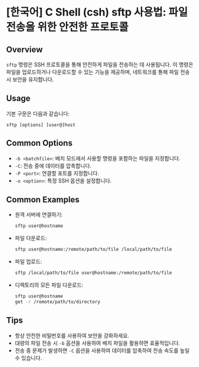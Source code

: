 # [한국어] C Shell (csh) sftp 사용법: 파일 전송을 위한 안전한 프로토콜

## Overview
`sftp` 명령은 SSH 프로토콜을 통해 안전하게 파일을 전송하는 데 사용됩니다. 이 명령은 파일을 업로드하거나 다운로드할 수 있는 기능을 제공하며, 네트워크를 통해 파일 전송 시 보안을 유지합니다.

## Usage
기본 구문은 다음과 같습니다:
```
sftp [options] [user@]host
```

## Common Options
- `-b <batchfile>`: 배치 모드에서 사용할 명령을 포함하는 파일을 지정합니다.
- `-C`: 전송 중에 데이터를 압축합니다.
- `-P <port>`: 연결할 포트를 지정합니다.
- `-o <option>`: 특정 SSH 옵션을 설정합니다.

## Common Examples
- 원격 서버에 연결하기:
  ```bash
  sftp user@hostname
  ```

- 파일 다운로드:
  ```bash
  sftp user@hostname:/remote/path/to/file /local/path/to/file
  ```

- 파일 업로드:
  ```bash
  sftp /local/path/to/file user@hostname:/remote/path/to/file
  ```

- 디렉토리의 모든 파일 다운로드:
  ```bash
  sftp user@hostname
  get -r /remote/path/to/directory
  ```

## Tips
- 항상 안전한 비밀번호를 사용하여 보안을 강화하세요.
- 대량의 파일 전송 시 `-b` 옵션을 사용하여 배치 파일을 활용하면 효율적입니다.
- 전송 중 문제가 발생하면 `-C` 옵션을 사용하여 데이터를 압축하여 전송 속도를 높일 수 있습니다.